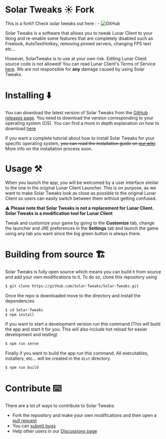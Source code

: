 # Solar Tweaks ☀️ Fork
This is a fork!! Check solar tweaks out here : -
![GitHub](https://img.shields.io/github/license/Solar-Tweaks/Solar-Tweaks?style=for-the-badge)

Solar Tweaks is a software that allows you to tweak Lunar Client to your liking and re-enable some features that are completely disabled such as Freelook, AutoTextHotkey, removing pinned servers, changing FPS text etc...

However, SolarTweaks is to use at your own risk. Editing Lunar Client source code is not allowed! You can read Lunar Client's Terms of Service [here](https://www.lunarclient.com/terms). We are not responsible for **any** damage caused by using Solar Tweaks.

# Installing ⬇️

You can download the latest version of Solar Tweaks from the [GitHub releases page](https://github.com/Solar-Tweaks/Solar-Tweaks/releases). You need to download the version corresponding to your operating system (OS). You can find a more in depth explanation on how to download [here](https://github.com/Solar-Tweaks/Solar-Tweaks/wiki/Download-Solar-Tweaks)

If you want a complete tutorial about how to install Solar Tweaks for your specific operating system, ~~you can read the installation guide on [our wiki](https://www.youtube.com/watch?v=dQw4w9WgXcQ).~~ More info on the installation process soon.

# Usage ⚒️

When you launch the app, you will be welcomed by a user interface similar to the one in the original Lunar Client Launcher. This is on purpose, as we want to make Solar Tweaks look as close as possible to the original Lunar Client so users can easily switch between them without getting confused.

⚠️ **Please note that Solar Tweaks is not a replacement for Lunar Client. Solar Tweaks is a modification tool for Lunar Client**

Tweak and customize your game by going to the **Customize** tab, change the launcher and JRE preferences in the **Settings** tab and launch the game using any tab you want since the big green button is always there.

# Building from source 🏗️

Solar Tweaks is fully open source which means you can build it from source and add your own modifications to it. To do so, clone this repository using
```bash
$ git clone https://github.com/Solar-Tweaks/Solar-Tweaks.git
```
Once the repo is downloaded move to the directory and install the dependencies
```bash
$ cd Solar-Tweaks
$ npm install
```
If you want to start a development version run this command (This will build the app and start it for you. This will also include hot reload for easier development and testing)
```bash
$ npm run serve
```
Finally if you want to build the app run this command. All executables, installers, etc... will be created in the `dist` directory.
```bash
$ npm run build
```

# Contribute ⌨️

There are a lot of ways to contribute to Solar Tweaks:

- Fork the repository and make your own modifications and then open a [pull request](https://github.com/Solar-Tweaks/Solar-Tweaks/pulls)
- You can [submit bugs](https://github.com/Solar-Tweaks/Solar-Tweaks/issues)
- Help other users in our [Discussions page](https://github.com/orgs/Solar-Tweaks/discussions)
